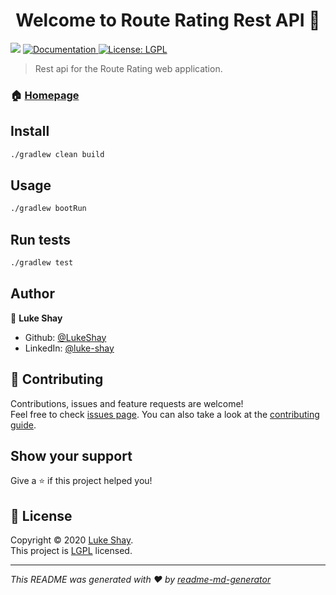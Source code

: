 <h1 align="center">Welcome to Route Rating Rest API 👋</h1>
<p>
  <a href='https://jenkins.ops.lukeshay.com/job/Build/job/rest-api/job/master/'><img src='https://jenkins.ops.lukeshay.com/buildStatus/icon?job=Build%2Frest-api%2Fmaster'></a>
  <a href="https://github.com/LukeShay/route-rating/wiki" target="_blank">
    <img alt="Documentation" src="https://img.shields.io/badge/documentation-yes-brightgreen.svg" />
  </a>
  <a href="https://github.com/LukeShay/route-rating-rest-api/blob/master/LICENSE" target="_blank">
    <img alt="License: LGPL" src="https://img.shields.io/badge/License-LGPL-yellow.svg" />
  </a>
</p>

> Rest api for the Route Rating web application.

### 🏠 [Homepage](https://lukeshay.com)

## Install

```sh
./gradlew clean build
```

## Usage

```sh
./gradlew bootRun
```

## Run tests

```sh
./gradlew test
```

## Author

👤 **Luke Shay**

* Github: [@LukeShay](https://github.com/LukeShay)
* LinkedIn: [@luke-shay](https://linkedin.com/in/luke-shay)

## 🤝 Contributing

Contributions, issues and feature requests are welcome!<br />Feel free to check [issues page](https://github.com/LukeShay/route-rating-rest-api/issues). You can also take a look at the [contributing guide](https://github.com/LukeShay/route-rating/wiki/Contribution).

## Show your support

Give a ⭐️ if this project helped you!

## 📝 License

Copyright © 2020 [Luke Shay](https://github.com/LukeShay).<br />
This project is [LGPL](https://github.com/LukeShay/route-rating-rest-api/blob/master/LICENSE) licensed.

***
_This README was generated with ❤️ by [readme-md-generator](https://github.com/kefranabg/readme-md-generator)_